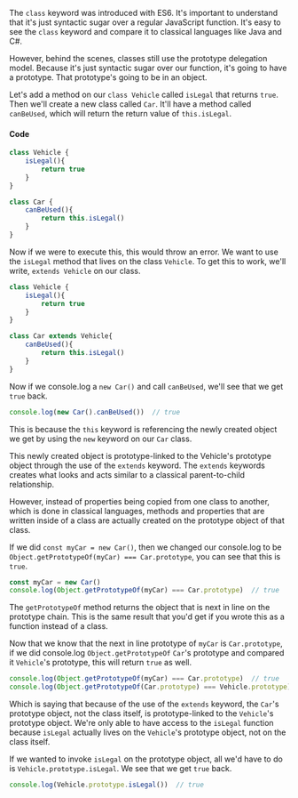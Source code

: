 The `class` keyword was introduced with ES6. It's important to understand that it's just syntactic sugar over a regular JavaScript function. It's easy to see the `class` keyword and compare it to classical languages like Java and C#.

However, behind the scenes, classes still use the prototype delegation model. Because it's just syntactic sugar over our function, it's going to have a prototype. That prototype's going to be in an object.

Let's add a method on our `class Vehicle` called `isLegal` that returns `true`. Then we'll create a new class called `Car`. It'll have a method called `canBeUsed`, which will return the return value of `this.isLegal`.

#### Code
```javascript
class Vehicle {
    isLegal(){
        return true
    }
}

class Car {
    canBeUsed(){
        return this.isLegal()
    }
}
```

Now if we were to execute this, this would throw an error. We want to use the `isLegal` method that lives on the class `Vehicle`. To get this to work, we'll write, `extends Vehicle` on our class.

```javascript
class Vehicle {
    isLegal(){
        return true
    }
}

class Car extends Vehicle{
    canBeUsed(){
        return this.isLegal()
    }
}
```

Now if we console.log a `new Car()` and call `canBeUsed`, we'll see that we get `true` back. 

```javascript
console.log(new Car().canBeUsed())  // true
```

This is because the `this` keyword is referencing the newly created object we get by using the `new` keyword on our `Car` class.

This newly created object is prototype-linked to the Vehicle's prototype object through the use of the `extends` keyword. The `extends` keywords creates what looks and acts similar to a classical parent-to-child relationship.

However, instead of properties being copied from one class to another, which is done in classical languages, methods and properties that are written inside of a class are actually created on the prototype object of that class.

If we did `const myCar = new Car()`, then we changed our console.log to be `Object.getPrototypeOf(myCar) === Car.prototype`, you can see that this is `true`.

```javascript
const myCar = new Car()
console.log(Object.getPrototypeOf(myCar) === Car.prototype)  // true
```

The `getPrototypeOf` method returns the object that is next in line on the prototype chain. This is the same result that you'd get if you wrote this as a function instead of a class.

Now that we know that the next in line prototype of `myCar` is `Car.prototype`, if we did console.log `Object.getPrototypeOf` `Car`'s prototype and compared it `Vehicle`'s prototype, this will return `true` as well.

```javascript
console.log(Object.getPrototypeOf(myCar) === Car.prototype)  // true
console.log(Object.getPrototypeOf(Car.prototype) === Vehicle.prototype)  // true
```

Which is saying that because of the use of the `extends` keyword, the `Car`'s prototype object, not the class itself, is prototype-linked to the `Vehicle`'s prototype object. We're only able to have access to the `isLegal` function because `isLegal` actually lives on the `Vehicle`'s prototype object, not on the class itself.

If we wanted to invoke `isLegal` on the prototype object, all we'd have to do is `Vehicle.prototype.isLegal`. We see that we get `true` back.

```javascript
console.log(Vehicle.prototype.isLegal())  // true
```